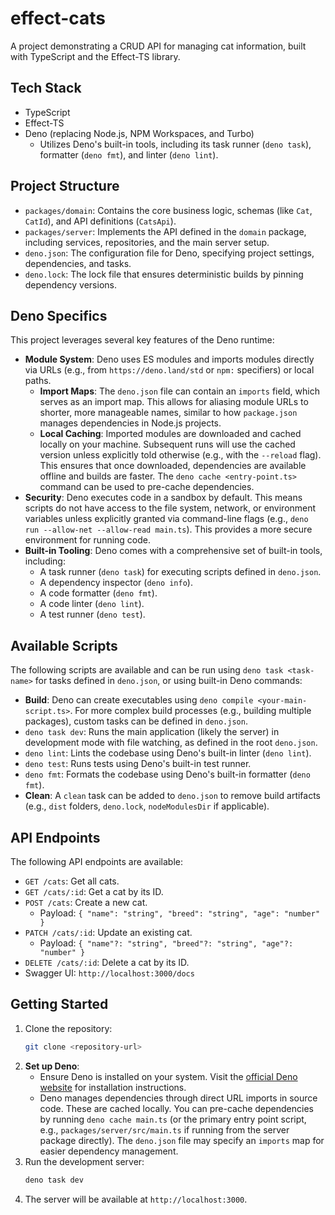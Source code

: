 # effect-cats

A project demonstrating a CRUD API for managing cat information, built with TypeScript and the Effect-TS library.

## Tech Stack

*   TypeScript
*   Effect-TS
*   Deno (replacing Node.js, NPM Workspaces, and Turbo)
    *   Utilizes Deno's built-in tools, including its task runner (`deno task`), formatter (`deno fmt`), and linter (`deno lint`).

## Project Structure

*   `packages/domain`: Contains the core business logic, schemas (like `Cat`, `CatId`), and API definitions (`CatsApi`).
*   `packages/server`: Implements the API defined in the `domain` package, including services, repositories, and the main server setup.
*   `deno.json`: The configuration file for Deno, specifying project settings, dependencies, and tasks.
*   `deno.lock`: The lock file that ensures deterministic builds by pinning dependency versions.

## Deno Specifics

This project leverages several key features of the Deno runtime:

*   **Module System**: Deno uses ES modules and imports modules directly via URLs (e.g., from `https://deno.land/std` or `npm:` specifiers) or local paths.
    *   **Import Maps**: The `deno.json` file can contain an `imports` field, which serves as an import map. This allows for aliasing module URLs to shorter, more manageable names, similar to how `package.json` manages dependencies in Node.js projects.
    *   **Local Caching**: Imported modules are downloaded and cached locally on your machine. Subsequent runs will use the cached version unless explicitly told otherwise (e.g., with the `--reload` flag). This ensures that once downloaded, dependencies are available offline and builds are faster. The `deno cache <entry-point.ts>` command can be used to pre-cache dependencies.
*   **Security**: Deno executes code in a sandbox by default. This means scripts do not have access to the file system, network, or environment variables unless explicitly granted via command-line flags (e.g., `deno run --allow-net --allow-read main.ts`). This provides a more secure environment for running code.
*   **Built-in Tooling**: Deno comes with a comprehensive set of built-in tools, including:
    *   A task runner (`deno task`) for executing scripts defined in `deno.json`.
    *   A dependency inspector (`deno info`).
    *   A code formatter (`deno fmt`).
    *   A code linter (`deno lint`).
    *   A test runner (`deno test`).

## Available Scripts

The following scripts are available and can be run using `deno task <task-name>` for tasks defined in `deno.json`, or using built-in Deno commands:

*   **Build**: Deno can create executables using `deno compile <your-main-script.ts>`. For more complex build processes (e.g., building multiple packages), custom tasks can be defined in `deno.json`.
*   `deno task dev`: Runs the main application (likely the server) in development mode with file watching, as defined in the root `deno.json`.
*   `deno lint`: Lints the codebase using Deno's built-in linter (`deno lint`).
*   `deno test`: Runs tests using Deno's built-in test runner.
*   `deno fmt`: Formats the codebase using Deno's built-in formatter (`deno fmt`).
*   **Clean**: A `clean` task can be added to `deno.json` to remove build artifacts (e.g., `dist` folders, `deno.lock`, `nodeModulesDir` if applicable).

## API Endpoints

The following API endpoints are available:

*   `GET /cats`: Get all cats.
*   `GET /cats/:id`: Get a cat by its ID.
*   `POST /cats`: Create a new cat.
    *   Payload: `{ "name": "string", "breed": "string", "age": "number" }`
*   `PATCH /cats/:id`: Update an existing cat.
    *   Payload: `{ "name"?: "string", "breed"?: "string", "age"?: "number" }`
*   `DELETE /cats/:id`: Delete a cat by its ID.
*   Swagger UI: `http://localhost:3000/docs`

## Getting Started

1.  Clone the repository:
    ```bash
    git clone <repository-url>
    ```
2.  **Set up Deno**:
    *   Ensure Deno is installed on your system. Visit the [official Deno website](https://deno.land/) for installation instructions.
    *   Deno manages dependencies through direct URL imports in source code. These are cached locally. You can pre-cache dependencies by running `deno cache main.ts` (or the primary entry point script, e.g., `packages/server/src/main.ts` if running from the server package directly). The `deno.json` file may specify an `imports` map for easier dependency management.
3.  Run the development server:
    ```bash
    deno task dev
    ```
4.  The server will be available at `http://localhost:3000`.
